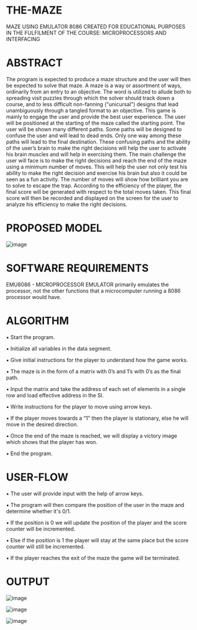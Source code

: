 # THE-MAZE
 MAZE USING EMULATOR 8086 CREATED FOR EDUCATIONAL PURPOSES IN THE FULFILMENT OF THE COURSE: MICROPROCESSORS AND INTERFACING

# ABSTRACT

The program is expected to produce a maze structure and the user will then be expected to solve that maze. A maze is a way or assortment of ways, ordinarily from an entry to an objective. The word is utilized to allude both to spreading visit puzzles through which the solver should track down a course, and to less difficult non-fanning ("unicursal") designs that lead unambiguously through a tangled format to an objective. This game is mainly to engage the user and provide the best user experience. The user will be positioned at the starting of the maze called the starting point. The user will be shown many different paths. Some paths will be designed to confuse the user and will lead to dead ends. Only one way among these paths will lead to the final destination. These confusing paths and the ability of the user’s brain to make the right decisions will help the user to activate his brain muscles and will help in exercising them.
The main challenge the user will face is to make the right decisions and reach the end of the maze using a minimum number of moves. This will help the user not only test his ability to make the right decision and exercise his brain but also it could be seen as a fun activity. The number of moves will show how brilliant you are to solve to escape the trap. According to the efficiency of the player, the final score will be generated with respect to the total moves taken. This final score will then be recorded and displayed on the screen for the user to analyze his efficiency to make the right decisions.

# PROPOSED MODEL

![image](https://user-images.githubusercontent.com/66082800/153724464-f2b6f430-b4a7-4f54-88de-22071df570b6.png)

# SOFTWARE REQUIREMENTS

EMU8086 - MICROPROCESSOR EMULATOR primarily emulates the processor, not the other functions that a microcomputer running a 8086 processor would have.

# ALGORITHM

▪ Start the program.

▪ Initialize all variables in the data segment.

▪ Give initial instructions for the player to understand how the game works.

▪ The maze is in the form of a matrix with 0’s and 1’s with 0’s as the final path.

▪ Input the matrix and take the address of each set of elements in a single row and load effective address in the SI.

▪ Write instructions for the player to move using arrow keys.

▪ If the player moves towards a “1” then the player is stationary, else he will move in the desired direction.

▪ Once the end of the maze is reached, we will display a victory image which shows that the player has won.

▪ End the program.

# USER-FLOW

▪ The user will provide input with the help of arrow keys.

▪ The program will then compare the position of the user in the maze and determine whether it's 0/1.

▪ If the position is 0 we will update the position of the player and the score counter will be incremented.

▪ Else if the position is 1 the player will stay at the same place but the score counter will still be incremented.

▪ If the player reaches the exit of the maze the game will be terminated.

# OUTPUT

![image](https://user-images.githubusercontent.com/66082800/153725271-0d4afff3-a33c-49f2-b59b-6b4cc57162e7.png)

![image](https://user-images.githubusercontent.com/66082800/153725299-1d61abe1-5c92-4ab4-be62-c97bf1058d49.png)

![image](https://user-images.githubusercontent.com/66082800/153725350-8e7bb8be-4751-4969-98be-86b2f624991d.png)
